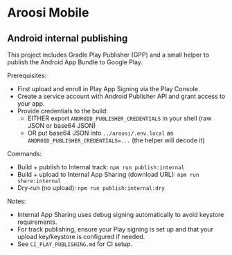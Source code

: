 # Aroosi Mobile

## Android internal publishing

This project includes Gradle Play Publisher (GPP) and a small helper to publish the Android App Bundle to Google Play.

Prerequisites:

- First upload and enroll in Play App Signing via the Play Console.
- Create a service account with Android Publisher API and grant access to your app.
- Provide credentials to the build:
	- EITHER export `ANDROID_PUBLISHER_CREDENTIALS` in your shell (raw JSON or base64 JSON)
	- OR put base64 JSON into `../aroosi/.env.local` as `ANDROID_PUBLISHER_CREDENTIALS=...` (the helper will decode it)

Commands:

- Build + publish to Internal track: `npm run publish:internal`
- Build + upload to Internal App Sharing (download URL): `npm run share:internal`
- Dry-run (no upload): `npm run publish:internal:dry`

Notes:

- Internal App Sharing uses debug signing automatically to avoid keystore requirements.
- For track publishing, ensure your Play signing is set up and that your upload key/keystore is configured if needed.
- See `CI_PLAY_PUBLISHING.md` for CI setup.
